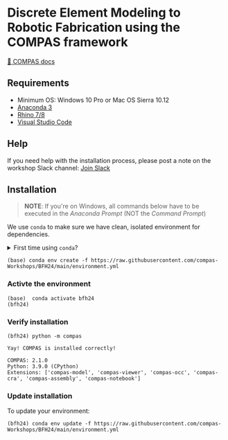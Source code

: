 # Discrete Element Modeling to Robotic Fabrication using the COMPAS framework

[📃 COMPAS docs](https://compas.dev)

## Requirements

* Minimum OS: Windows 10 Pro or Mac OS Sierra 10.12
* [Anaconda 3](https://www.anaconda.com/distribution/)
* [Rhino 7/8](https://www.rhino3d.com/download)
* [Visual Studio Code](https://code.visualstudio.com/)

## Help

If you need help with the installation process, please post a note on the workshop Slack channel: [Join Slack](https://join.slack.com/t/slack-hnb7978/shared_invite/zt-2imngbpna-IaENmF68m85vPmAFhcbamA)

## Installation

> **NOTE**: If you're on Windows, all commands below have to be executed in the *Anaconda Prompt* (NOT the *Command Prompt*)

We use `conda` to make sure we have clean, isolated environment for dependencies.

<details><summary>First time using <code>conda</code>?</summary>
<p>

Make sure you run this at least once:

    (base) conda config --add channels conda-forge

</p>
</details>

    (base) conda env create -f https://raw.githubusercontent.com/compas-Workshops/BFH24/main/environment.yml

### Activte the environment

    (base)  conda activate bfh24
    (bfh24)

### Verify installation

    (bfh24) python -m compas

    Yay! COMPAS is installed correctly!

    COMPAS: 2.1.0
    Python: 3.9.0 (CPython)
    Extensions: ['compas-model', 'compas-viewer', 'compas-occ', 'compas-cra', 'compas-assembly', 'compas-notebook']

### Update installation

To update your environment:

    (bfh24) conda env update -f https://raw.githubusercontent.com/compas-Workshops/BFH24/main/environment.yml
